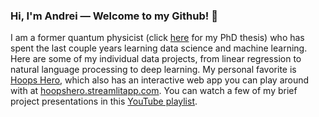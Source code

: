 ### Hi, I'm Andrei — Welcome to my Github! 👋

I am a former quantum physicist (click [here](https://dash.harvard.edu/handle/1/41121324) for my PhD thesis) who has spent the last couple years learning data science and machine learning.   Here are some of my individual data projects, from linear regression to natural language processing to deep learning.  My personal favorite is [Hoops Hero](https://github.com/andreilevin/HoopsHero), which also has an interactive web app you can play around with at [hoopshero.streamlitapp.com](https://hoopshero.streamlitapp.com).  You can watch a few of my brief project presentations in this [YouTube playlist](https://www.youtube.com/playlist?list=PLp0KPsix0c83NVM9DUZZZ6CvinG6qOK0M).

<!--
**andreilevin/andreilevin** is a ✨ _special_ ✨ repository because its `README.md` (this file) appears on your GitHub profile.

Here are some ideas to get you started:

- 🔭 I’m currently working on ...
- 🌱 I’m currently learning ...
- 👯 I’m looking to collaborate on ...
- 🤔 I’m looking for help with ...
- 💬 Ask me about ...
- 📫 How to reach me: ...
- 😄 Pronouns: ...
- ⚡ Fun fact: ...
-->
